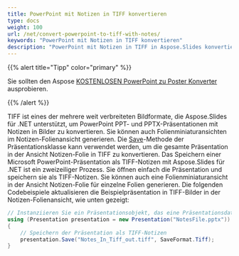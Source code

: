 ```yaml
---
title: PowerPoint mit Notizen in TIFF konvertieren
type: docs
weight: 100
url: /net/convert-powerpoint-to-tiff-with-notes/
keywords: "PowerPoint mit Notizen in TIFF konvertieren"
description: "PowerPoint mit Notizen in TIFF in Aspose.Slides konvertieren."
---
```


{{% alert title="Tipp" color="primary" %}}

Sie sollten den Aspose [KOSTENLOSEN PowerPoint zu Poster Konverter](https://products.aspose.app/slides/conversion/convert-ppt-to-poster-online) ausprobieren.

{{% /alert %}}

TIFF ist eines der mehrere weit verbreiteten Bildformate, die Aspose.Slides für .NET unterstützt, um PowerPoint PPT- und PPTX-Präsentationen mit Notizen in Bilder zu konvertieren. Sie können auch Folienminiaturansichten im Notizen-Folienansicht generieren. Die [Save](https://reference.aspose.com/slides/net/aspose.slides/presentation/methods/save/index)-Methode der Präsentationsklasse kann verwendet werden, um die gesamte Präsentation in der Ansicht Notizen-Folie in TIFF zu konvertieren. Das Speichern einer Microsoft PowerPoint-Präsentation als TIFF-Notizen mit Aspose.Slides für .NET ist ein zweizeiliger Prozess. Sie öffnen einfach die Präsentation und speichern sie als TIFF-Notizen. Sie können auch eine Folienminiaturansicht in der Ansicht Notizen-Folie für einzelne Folien generieren. Die folgenden Codebeispiele aktualisieren die Beispielpräsentation in TIFF-Bilder in der Notizen-Folienansicht, wie unten gezeigt:

```c#
// Instanziieren Sie ein Präsentationsobjekt, das eine Präsentationsdatei darstellt
using (Presentation presentation = new Presentation("NotesFile.pptx"))
{
    // Speichern der Präsentation als TIFF-Notizen
    presentation.Save("Notes_In_Tiff_out.tiff", SaveFormat.Tiff);
}
```